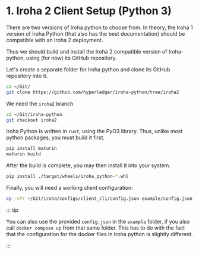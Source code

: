# 1. Iroha 2 Client Setup (Python 3)

There are two versions of Iroha python to choose from. In theory, the Iroha 1 version of Iroha Python (that also has the best documentation) should be compatible with an Iroha 2 deployment.

Thus we should build and install the Iroha 2 compatible version of Iroha-python, using (for now) its GitHub repository.

Let's create a separate folder for Iroha python and clone its GitHub repository into it.

```bash
cd ~/Git/
git clone https://github.com/hyperledger/iroha-python/tree/iroha2
```

We need the `iroha2` branch

```bash
cd ~/Git/iroha-python
git checkout iroha2
```

Iroha Python is written in `rust`, using the PyO3 library. Thus, unlike most python packages, you must build it first.

```bash
pip install maturin
maturin build
```

After the build is complete, you may then install it into your system.

```bash
pip install ./target/wheels/iroha_python-*.whl
```

Finally, you will need a working client configuration:

```bash
cp -vfr ~/Git/iroha/configs/client_cli/config.json example/config.json
```

::: tip

You can also use the provided `config.json` in the `example` folder, if you also call `docker compose up` from that same folder. This has to do with the fact that the configuration for the docker files in Iroha python is slightly different.

:::
